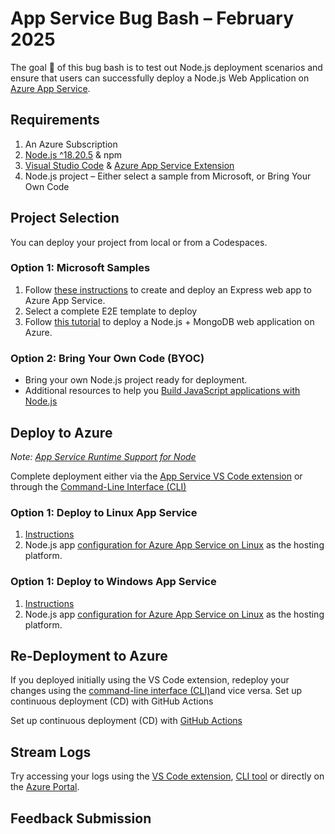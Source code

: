 # App Service Bug Bash – February 2025

The goal 🎯 of this bug bash is to test out Node.js deployment scenarios and ensure that users can successfully deploy a Node.js Web Application on[ Azure App Service](https://azure.microsoft.com/products/app-service/?msockid=0b50b8fa1230692c3493adb913b768eb).

## Requirements
1.	An Azure Subscription
2.	[Node.js ^18.20.5](https://nodejs.org/en) & npm
3.	[Visual Studio Code](https://code.visualstudio.com/) & [Azure App Service Extension](https://marketplace.visualstudio.com/items?itemName=ms-azuretools.vscode-azureappservice)
4.	Node.js project – Either select a sample from Microsoft, or Bring Your Own Code

## Project Selection
You can deploy your project from local or from a Codespaces.

### Option 1: Microsoft Samples
1. Follow [these instructions](https://learn.microsoft.com/en-us/azure/app-service/quickstart-nodejs?tabs=windows&pivots=development-environment-vscode) to create and deploy an Express web app to Azure App Service.
1. Select a complete E2E template to deploy 
1. Follow [this tutorial](https://learn.microsoft.com/en-us/azure/app-service/tutorial-nodejs-mongodb-app?tabs=copilot&pivots=azure-portal) to deploy a Node.js + MongoDB web application on Azure. 

### Option 2: Bring Your Own Code (BYOC)
- Bring your own Node.js project ready for deployment. 
- Additional resources to help you [Build JavaScript applications with Node.js](https://learn.microsoft.com/en-us/training/paths/build-javascript-applications-nodejs/)

## Deploy to Azure
_Note: [App Service Runtime Support for Node](https://github.com/Azure/app-service-linux-docs/blob/master/Runtime_Support/node_support.md#nodejs-on-app-service)_

Complete deployment either via the [App Service VS Code extension](https://learn.microsoft.com/en-us/azure/app-service/quickstart-nodejs?tabs=windows&pivots=development-environment-vscode#deploy-to-azure) or through the [Command-Line Interface (CLI)](https://learn.microsoft.com/en-us/azure/app-service/quickstart-nodejs?tabs=windows&pivots=development-environment-cli#deploy-to-azure)

### Option 1: Deploy to Linux App Service
1. [Instructions](https://learn.microsoft.com/en-us/azure/app-service/quickstart-nodejs?tabs=linux&pivots=development-environment-vscode#configure-the-app-service-app-and-deploy-code)
1. Node.js app [configuration for Azure App Service on Linux](https://learn.microsoft.com/en-us/azure/app-service/configure-language-nodejs?pivots=platform-linux) as the hosting platform.

### Option 1: Deploy to Windows App Service
1. [Instructions](https://learn.microsoft.com/en-us/azure/app-service/quickstart-nodejs?tabs=windows&pivots=development-environment-vscode#configure-the-app-service-app-and-deploy-code)
1. Node.js app [configuration for Azure App Service on Linux](https://learn.microsoft.com/en-us/azure/app-service/configure-language-nodejs?pivots=platform-windows) as the hosting platform.

## Re-Deployment to Azure
If you deployed initially using the VS Code extension, redeploy your changes using the [command-line interface (CLI)](https://learn.microsoft.com/en-us/azure/app-service/quickstart-nodejs?tabs=windows&pivots=development-environment-cli#redeploy-updates)and vice versa.
Set up continuous deployment (CD) with GitHub Actions

Set up continuous deployment (CD) with [GitHub Actions](https://docs.github.com/en/actions/use-cases-and-examples/deploying/deploying-nodejs-to-azure-app-service)

## Stream Logs
Try accessing your logs using the [VS Code extension](https://learn.microsoft.com/en-us/azure/app-service/quickstart-nodejs?tabs=windows&pivots=development-environment-vscode#stream-logs), [CLI tool](https://learn.microsoft.com/en-us/azure/app-service/quickstart-nodejs?tabs=windows&pivots=development-environment-cli#stream-logs) or directly on the [Azure Portal](https://learn.microsoft.com/en-us/azure/app-service/quickstart-nodejs?tabs=windows&pivots=development-environment-azure-portal#stream-logs).

## Feedback Submission
